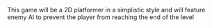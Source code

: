 This game will be a 2D platformer in a simplistic style and will feature enemy AI to prevent the player from reaching the end of the level
